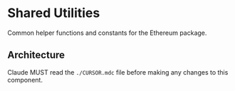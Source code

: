 # Shared Utilities

Common helper functions and constants for the Ethereum package.

## Architecture  
Claude MUST read the `./CURSOR.mdc` file before making any changes to this component.